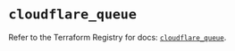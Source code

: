 # `cloudflare_queue`

Refer to the Terraform Registry for docs: [`cloudflare_queue`](https://registry.terraform.io/providers/cloudflare/cloudflare/5.5.0/docs/resources/queue).

